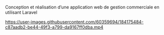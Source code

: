 Conception et réalisation d’une application web de gestion commerciale en utilisant Laravel

https://user-images.githubusercontent.com/60359694/184175484-c87aadb2-be44-49f3-a799-da9167ff0dba.mp4
